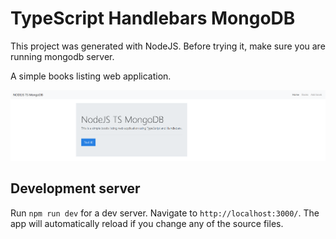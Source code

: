 # TypeScript Handlebars MongoDB

This project was generated with NodeJS. Before trying it, make sure you are running mongodb server.

A simple books listing web application.

![TypeScript Handlebars MongoDB](/src/public/images/nodejs-typescript-handlebars-mongodb.png)

## Development server

Run `npm run dev` for a dev server. Navigate to `http://localhost:3000/`. The app will automatically reload if you change any of the source files.
